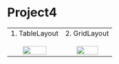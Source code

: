 # Project4

<style>
td { text-align: center; }
</style>

<table>
<tr>
<td>
1. TableLayout
<br><br>
<img src = "https://user-images.githubusercontent.com/97438155/190173871-62a3ce7d-70be-47b0-bd81-d22e2374c778.png" width="70%" height="70%" border="0">
</td>
<td>
2. GridLayout
<br><br>
<img src = "https://user-images.githubusercontent.com/97438155/190174491-4e3bab41-cd9f-4d9f-b6a6-42b22f9daca7.png" width="70%" height="70%" border="0">
</td>
</tr>
</table>
